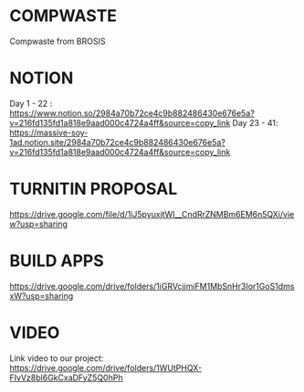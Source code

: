 # COMPWASTE
Compwaste from BROSIS

# NOTION
Day 1 - 22 : https://www.notion.so/2984a70b72ce4c9b882486430e676e5a?v=216fd135fd1a818e9aad000c4724a4ff&source=copy_link
Day 23 - 41: https://massive-soy-1ad.notion.site/2984a70b72ce4c9b882486430e676e5a?v=216fd135fd1a818e9aad000c4724a4ff&source=copy_link

# TURNITIN PROPOSAL
https://drive.google.com/file/d/1iJ5pyuxjtWI__CndRrZNMBm6EM6n5QXi/view?usp=sharing

# BUILD APPS
https://drive.google.com/drive/folders/1iGRVcjjmiFM1MbSnHr3Ior1GoS1dmsxW?usp=sharing

# VIDEO
Link video to our project: https://drive.google.com/drive/folders/1WUtPHQX-FIvVz8bl6GkCxaDFyZ5Q0hPh

